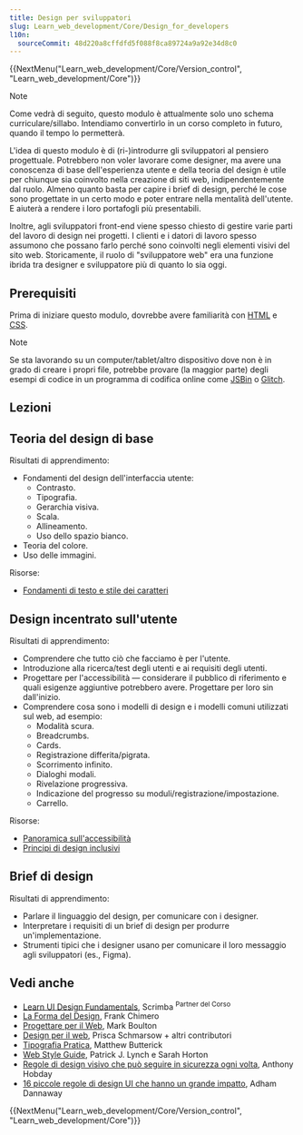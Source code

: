 ```yaml
---
title: Design per sviluppatori
slug: Learn_web_development/Core/Design_for_developers
l10n:
  sourceCommit: 48d220a8cffdfd5f088f8ca89724a9a92e34d8c0
---
```


{{NextMenu("Learn_web_development/Core/Version_control", "Learn_web_development/Core")}}

> [!NOTE]
> Come vedrà di seguito, questo modulo è attualmente solo uno schema curriculare/sillabo. Intendiamo convertirlo in un corso completo in futuro, quando il tempo lo permetterà.

L'idea di questo modulo è di (ri-)introdurre gli sviluppatori al pensiero progettuale. Potrebbero non voler lavorare come designer, ma avere una conoscenza di base dell'esperienza utente e della teoria del design è utile per chiunque sia coinvolto nella creazione di siti web, indipendentemente dal ruolo. Almeno quanto basta per capire i brief di design, perché le cose sono progettate in un certo modo e poter entrare nella mentalità dell'utente. E aiuterà a rendere i loro portafogli più presentabili.

Inoltre, agli sviluppatori front-end viene spesso chiesto di gestire varie parti del lavoro di design nei progetti. I clienti e i datori di lavoro spesso assumono che possano farlo perché sono coinvolti negli elementi visivi del sito web. Storicamente, il ruolo di "sviluppatore web" era una funzione ibrida tra designer e sviluppatore più di quanto lo sia oggi.

## Prerequisiti

Prima di iniziare questo modulo, dovrebbe avere familiarità con [HTML](/it/docs/Learn_web_development/Core/Structuring_content) e [CSS](/it/docs/Learn_web_development/Core/Styling_basics).

> [!NOTE]
> Se sta lavorando su un computer/tablet/altro dispositivo dove non è in grado di creare i propri file, potrebbe provare (la maggior parte) degli esempi di codice in un programma di codifica online come [JSBin](https://jsbin.com/) o [Glitch](https://glitch.com/).

## Lezioni

## Teoria del design di base

Risultati di apprendimento:

- Fondamenti del design dell'interfaccia utente:
  - Contrasto.
  - Tipografia.
  - Gerarchia visiva.
  - Scala.
  - Allineamento.
  - Uso dello spazio bianco.
- Teoria del colore.
- Uso delle immagini.

Risorse:

- [Fondamenti di testo e stile dei caratteri](/it/docs/Learn_web_development/Core/Text_styling/Fundamentals)

## Design incentrato sull'utente

Risultati di apprendimento:

- Comprendere che tutto ciò che facciamo è per l'utente.
- Introduzione alla ricerca/test degli utenti e ai requisiti degli utenti.
- Progettare per l'accessibilità — considerare il pubblico di riferimento e quali esigenze aggiuntive potrebbero avere. Progettare per loro sin dall'inizio.
- Comprendere cosa sono i modelli di design e i modelli comuni utilizzati sul web, ad esempio:
  - Modalità scura.
  - Breadcrumbs.
  - Cards.
  - Registrazione differita/pigrata.
  - Scorrimento infinito.
  - Dialoghi modali.
  - Rivelazione progressiva.
  - Indicazione del progresso su moduli/registrazione/impostazione.
  - Carrello.

Risorse:

- [Panoramica sull'accessibilità](/it/docs/Learn_web_development/Core/Accessibility)
- [Principi di design inclusivi](https://inclusivedesignprinciples.info/)

## Brief di design

Risultati di apprendimento:

- Parlare il linguaggio del design, per comunicare con i designer.
- Interpretare i requisiti di un brief di design per produrre un'implementazione.
- Strumenti tipici che i designer usano per comunicare il loro messaggio agli sviluppatori (es., Figma).

## Vedi anche

- [Learn UI Design Fundamentals](https://scrimba.com/intro-to-ui-design-fundamentals-c0q?via=mdn), Scrimba <sup>Partner del Corso</sup>
- [La Forma del Design](https://shapeofdesignbook.com/chapters/00-introduction/), Frank Chimero
- [Progettare per il Web](https://designingfortheweb.co.uk/), Mark Boulton
- [Design per il web](https://designforweb.org/), Prisca Schmarsow + altri contributori
- [Tipografia Pratica](https://practicaltypography.com/), Matthew Butterick
- [Web Style Guide](https://webstyleguide.com/), Patrick J. Lynch e Sarah Horton
- [Regole di design visivo che può seguire in sicurezza ogni volta](https://anthonyhobday.com/sideprojects/saferules/), Anthony Hobday
- [16 piccole regole di design UI che hanno un grande impatto](https://www.adhamdannaway.com/blog/ui-design/ui-design-tips), Adham Dannaway

{{NextMenu("Learn_web_development/Core/Version_control", "Learn_web_development/Core")}}
